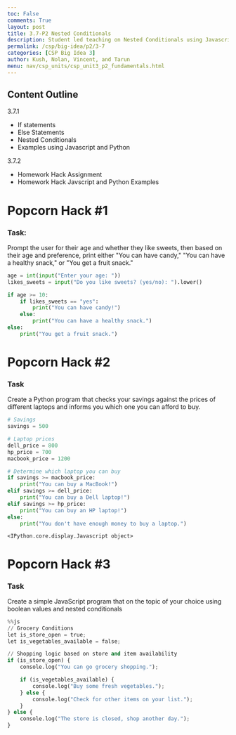```yaml
---
toc: False
comments: True
layout: post
title: 3.7-P2 Nested Conditionals
description: Student led teaching on Nested Conditionals using Javascript and Python
permalink: /csp/big-idea/p2/3-7
categories: [CSP Big Idea 3]
author: Kush, Nolan, Vincent, and Tarun
menu: nav/csp_units/csp_unit3_p2_fundamentals.html
---
```


## Content Outline

3.7.1
- If statements
- Else Statements
- Nested Conditionals
- Examples using Javascript and Python

3.7.2
- Homework Hack Assignment
- Homework Hack Javscript and Python Examples

# Popcorn Hack #1

### Task:

Prompt the user for their age and whether they like sweets, then based on their age and preference, print either "You can have candy," "You can have a healthy snack," or "You get a fruit snack."


```python
age = int(input("Enter your age: "))
likes_sweets = input("Do you like sweets? (yes/no): ").lower()

if age >= 10:
    if likes_sweets == "yes":
        print("You can have candy!")
    else:
        print("You can have a healthy snack.")
else:
    print("You get a fruit snack.")

```

# Popcorn Hack #2

### Task

Create a Python program that checks your savings against the prices of different laptops and informs you which one you can afford to buy.


```python
# Savings
savings = 500  

# Laptop prices
dell_price = 800
hp_price = 700
macbook_price = 1200

# Determine which laptop you can buy
if savings >= macbook_price:
    print("You can buy a MacBook!")
elif savings >= dell_price:
    print("You can buy a Dell laptop!")
elif savings >= hp_price:
    print("You can buy an HP laptop!")
else:
    print("You don't have enough money to buy a laptop.")

```


    <IPython.core.display.Javascript object>


# Popcorn Hack #3

### Task

Create a simple JavaScript program that on the topic of your choice using boolean values and nested conditionals




```python
%%js
// Grocery Conditions
let is_store_open = true;
let is_vegetables_available = false;

// Shopping logic based on store and item availability
if (is_store_open) {
    console.log("You can go grocery shopping.");

    if (is_vegetables_available) {
        console.log("Buy some fresh vegetables.");
    } else {
        console.log("Check for other items on your list.");
    }
} else {
    console.log("The store is closed, shop another day.");
}
```
